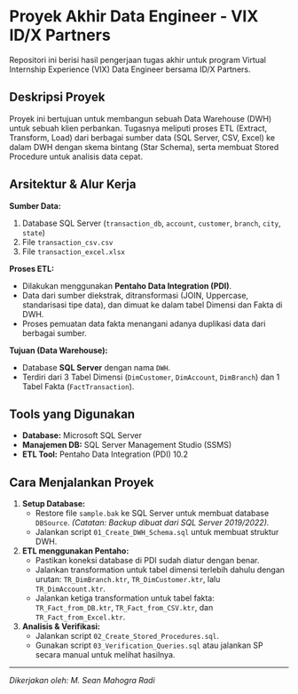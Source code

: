 # Proyek Akhir Data Engineer - VIX ID/X Partners

Repositori ini berisi hasil pengerjaan tugas akhir untuk program Virtual Internship Experience (VIX) Data Engineer bersama ID/X Partners.

## Deskripsi Proyek

Proyek ini bertujuan untuk membangun sebuah Data Warehouse (DWH) untuk sebuah klien perbankan. Tugasnya meliputi proses ETL (Extract, Transform, Load) dari berbagai sumber data (SQL Server, CSV, Excel) ke dalam DWH dengan skema bintang (Star Schema), serta membuat Stored Procedure untuk analisis data cepat.

## Arsitektur & Alur Kerja



**Sumber Data:**
1. Database SQL Server (`transaction_db`, `account`, `customer`, `branch`, `city`, `state`)
2. File `transaction_csv.csv`
3. File `transaction_excel.xlsx`

**Proses ETL:**
* Dilakukan menggunakan **Pentaho Data Integration (PDI)**.
* Data dari sumber diekstrak, ditransformasi (JOIN, Uppercase, standarisasi tipe data), dan dimuat ke dalam tabel Dimensi dan Fakta di DWH.
* Proses pemuatan data fakta menangani adanya duplikasi data dari berbagai sumber.

**Tujuan (Data Warehouse):**
* Database **SQL Server** dengan nama `DWH`.
* Terdiri dari 3 Tabel Dimensi (`DimCustomer`, `DimAccount`, `DimBranch`) dan 1 Tabel Fakta (`FactTransaction`).

## Tools yang Digunakan
* **Database:** Microsoft SQL Server
* **Manajemen DB:** SQL Server Management Studio (SSMS)
* **ETL Tool:** Pentaho Data Integration (PDI) 10.2

## Cara Menjalankan Proyek
1. **Setup Database:**
   - Restore file `sample.bak` ke SQL Server untuk membuat database `DBSource`. *(Catatan: Backup dibuat dari SQL Server 2019/2022).*
   - Jalankan script `01_Create_DWH_Schema.sql` untuk membuat struktur DWH.
2. **ETL menggunakan Pentaho:**
   - Pastikan koneksi database di PDI sudah diatur dengan benar.
   - Jalankan transformation untuk tabel dimensi terlebih dahulu dengan urutan: `TR_DimBranch.ktr`, `TR_DimCustomer.ktr`, lalu `TR_DimAccount.ktr`.
   - Jalankan ketiga transformation untuk tabel fakta: `TR_Fact_from_DB.ktr`, `TR_Fact_from_CSV.ktr`, dan `TR_Fact_from_Excel.ktr`.
3. **Analisis & Verifikasi:**
   - Jalankan script `02_Create_Stored_Procedures.sql`.
   - Gunakan script `03_Verification_Queries.sql` atau jalankan SP secara manual untuk melihat hasilnya.

---
*Dikerjakan oleh: M. Sean Mahogra Radi*
